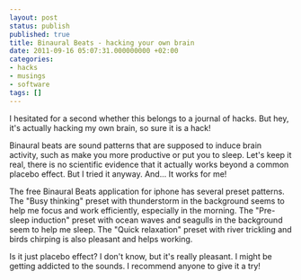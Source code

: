 ```yaml
---
layout: post
status: publish
published: true
title: Binaural Beats - hacking your own brain
date: 2011-09-16 05:07:31.000000000 +02:00
categories:
- hacks
- musings
- software
tags: []
---
```

I hesitated for a second whether this belongs to a journal of hacks. But hey, it's actually hacking my own brain, so sure it is a hack!

Binaural beats are sound patterns that are supposed to induce brain activity, such as make you more productive or put you to sleep. Let's keep it real, there is no scientific evidence that it actually works beyond a common placebo effect. But I tried it anyway. And... It works for me!

The free Binaural Beats application for iphone has several preset patterns. The "Busy thinking" preset with thunderstorm in the background seems to help me focus and work efficiently, especially in the morning. The "Pre-sleep induction" preset with ocean waves and seagulls in the background seem to help me sleep. The "Quick relaxation" preset with river trickling and birds chirping is also pleasant and helps working.

Is it just placebo effect? I don't know, but it's really pleasant. I might be getting addicted to the sounds. I recommend anyone to give it a try!
